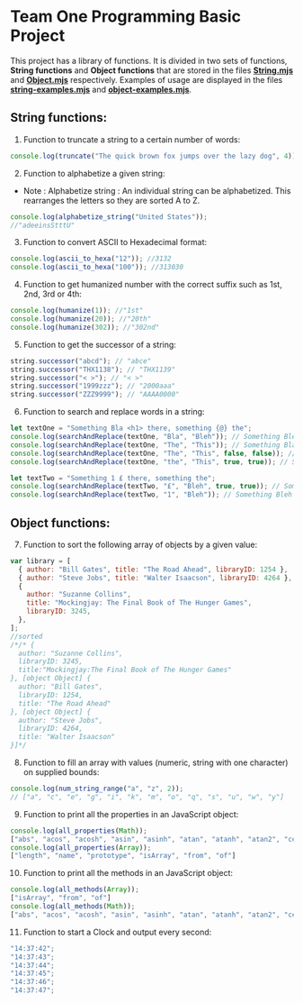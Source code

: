 # Team One Programming Basic Project

This project has a library of functions. It is divided in two sets of functions, **String functions** and **Object functions** that are stored in the files [**String.mjs**](./String.mjs) and [**Object.mjs**](./Object.mjs) respectively.
Examples of usage are displayed in the files [**string-examples.mjs**](./string-examples.mjs) and [**object-examples.mjs**](./object-examples.mjs).

## String functions:

1. Function to truncate a string to a certain number of words:

```js
console.log(truncate("The quick brown fox jumps over the lazy dog", 4)); // "The quick brown fox"
```

2. Function to alphabetize a given string:

- Note : Alphabetize string : An individual string can be alphabetized. This rearranges the letters so they are sorted A to Z.

```js
console.log(alphabetize_string("United States"));
//"adeeinsStttU"
```

3. Function to convert ASCII to Hexadecimal format:

```js
console.log(ascii_to_hexa("12")); //3132
console.log(ascii_to_hexa("100")); //313030
```

4. Function to get humanized number with the correct suffix such as 1st, 2nd, 3rd or 4th:

```js
console.log(humanize(1)); //"1st"
console.log(humanize(20)); //"20th"
console.log(humanize(302)); //"302nd"
```

5. Function to get the successor of a string:

```js
string.successor("abcd"); // "abce"
string.successor("THX1138"); // "THX1139"
string.successor("< >"); // "< >"
string.successor("1999zzz"); // "2000aaa"
string.successor("ZZZ9999"); // "AAAA0000"
```

6. Function to search and replace words in a string:

```js
let textOne = "Something Bla <h1> there, something {@} the";
console.log(searchAndReplace(textOne, "Bla", "Bleh")); // Something Bleh <h1> there, something {@} the
console.log(searchAndReplace(textOne, "The", "This")); // Something Bla <h1> there, something {@} This
console.log(searchAndReplace(textOne, "The", "This", false, false)); // Something Bla <h1> Thisre, something {@} This
console.log(searchAndReplace(textOne, "the", "This", true, true)); // Something Bla <h1> there, something {@} This

let textTwo = "Something 1 £ there, something the";
console.log(searchAndReplace(textTwo, "£", "Bleh", true, true)); // Something 1 Bleh there, something the
console.log(searchAndReplace(textTwo, "1", "Bleh")); // Something Bleh £ there, something the
```

## Object functions:

7. Function to sort the following array of objects by a given value:

```js
var library = [
  { author: "Bill Gates", title: "The Road Ahead", libraryID: 1254 },
  { author: "Steve Jobs", title: "Walter Isaacson", libraryID: 4264 },
  {
    author: "Suzanne Collins",
    title: "Mockingjay: The Final Book of The Hunger Games",
    libraryID: 3245,
  },
];
//sorted
/*/* {
  author: "Suzanne Collins",
  libraryID: 3245,
  title:"Mockingjay:The Final Book of The Hunger Games"
}, [object Object] {
  author: "Bill Gates",
  libraryID: 1254,
  title: "The Road Ahead"
}, [object Object] {
  author: "Steve Jobs",
  libraryID: 4264,
  title: "Walter Isaacson"
}]*/
```

8. Function to fill an array with values (numeric, string with one character) on supplied bounds:

```js
console.log(num_string_range("a", "z", 2));
// ["a", "c", "e", "g", "i", "k", "m", "o", "q", "s", "u", "w", "y"]
```

9. Function to print all the properties in an JavaScript object:

```js
console.log(all_properties(Math));
["abs", "acos", "acosh", "asin", "asinh", "atan", "atanh", "atan2", "ceil", "cbrt", "expm1", "clz32", "cos", "cosh", "exp", "floor", "fround", "hypot", "imul", "log", "log1p", "log2", "log10", "max", "min", "pow", "random", "round", "sign", "sin", "sinh", "sqrt", "tan", "tanh", "trunc", "E", "LN10", "LN2", "LOG10E", "LOG2E", "PI", "SQRT1_2", "SQRT2"]
console.log(all_properties(Array));
["length", "name", "prototype", "isArray", "from", "of"]
```

10. Function to print all the methods in an JavaScript object:

```js
console.log(all_methods(Array));
["isArray", "from", "of"]
console.log(all_methods(Math));
["abs", "acos", "acosh", "asin", "asinh", "atan", "atanh", "atan2", "ceil", "cbrt", "expm1", "clz32", "cos", "cosh", "exp", "floor", "fround", "hypot", "imul", "log", "log1p", "log2", "log10", "max", "min", "pow", "random", "round", "sign", "sin", "sinh", "sqrt", "tan", "tanh", "trunc"]

```

11. Function to start a Clock and output every second:

```js
"14:37:42";
"14:37:43";
"14:37:44";
"14:37:45";
"14:37:46";
"14:37:47";

```